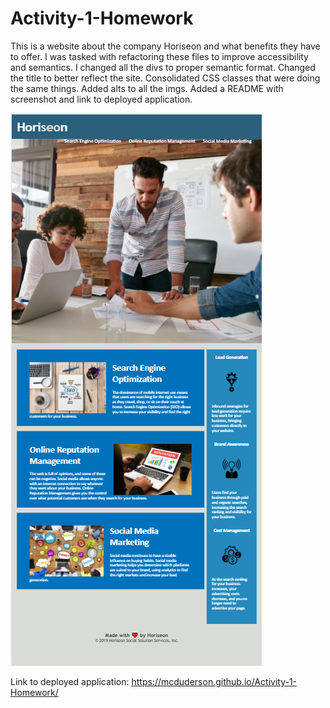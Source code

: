 # Activity-1-Homework

This is a website about the company Horiseon and what benefits they have to offer. I was tasked with refactoring these files to improve accessibility and semantics. I changed all the divs to proper semantic format. Changed the title to better reflect the site. Consolidated CSS classes that were doing the same things. Added alts to all the imgs. Added a README with screenshot and link to deployed application.


<img src="./assets/images/Screen-Shot.png">

Link to deployed application: https://mcduderson.github.io/Activity-1-Homework/